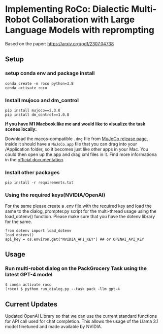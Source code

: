 # Implementing RoCo: Dialectic Multi-Robot Collaboration with Large Language Models with reprompting


Based on the paper: https://arxiv.org/pdf/2307.04738

## Setup
### setup conda env and package install
```
conda create -n roco python=3.8 
conda activate roco
```
### Install mujoco and dm_control 
```
pip install mujoco==2.3.0
pip install dm_control==1.0.8 
```
**If you have M1 Macbook like me and would like to visualize the task scenes locally:**

Download the macos-compatible `.dmg` file from [MuJoCo release page](https://github.com/deepmind/mujoco/releases), inside it should have a `MuJoCo.app` file that you can drag into your /Application folder, so it becomes just like other apps in your Mac. You could then open up the app and drag xml files in it. Find more informationa in the [official documentation](https://mujoco.readthedocs.io/en/latest/programming/#getting-started).

### Install other packages
```
pip install -r requirements.txt
```

### Using the required keys(NVIDIA/OpenAI)
For the same please create a .env file with the required key and load the same to the dialog_prompter.py script for the multi-thread usage using the load_dotenv() function. Please make sure that you have the dotenv library for the same.
```
from dotenv import load_dotenv
load_dotenv()
api_key = os.environ.get("NVIDIA_API_KEY") ## or OPENAI_API_KEY 
```

## Usage 
### Run multi-robot dialog on the PackGrocery Task using the latest GPT-4 model
```
$ conda activate roco
(roco) $ python run_dialog.py --task pack -llm gpt-4
```
## Current Updates
Updated OpenAI Library so that we can use the current standard functions for API call used for chat completion. This allows the usage of the Llama 3.1 model finetuned and made available by NVIDIA.
